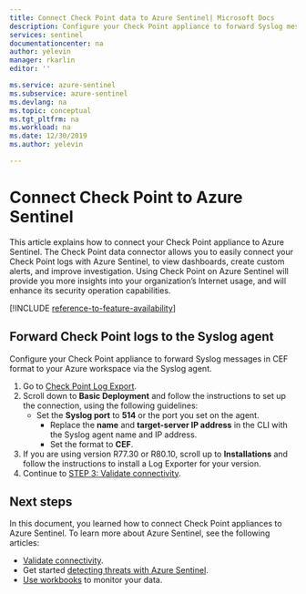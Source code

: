 ```yaml
---
title: Connect Check Point data to Azure Sentinel| Microsoft Docs
description: Configure your Check Point appliance to forward Syslog messages in CEF format to your Azure Sentinel workspace via the Syslog agent.
services: sentinel
documentationcenter: na
author: yelevin
manager: rkarlin
editor: ''

ms.service: azure-sentinel
ms.subservice: azure-sentinel
ms.devlang: na
ms.topic: conceptual
ms.tgt_pltfrm: na
ms.workload: na
ms.date: 12/30/2019
ms.author: yelevin

---
```

# Connect Check Point to Azure Sentinel



This article explains how to connect your Check Point appliance to Azure Sentinel. The Check Point data connector allows you to easily connect your Check Point logs with Azure Sentinel, to view dashboards, create custom alerts, and improve investigation. Using Check Point on Azure Sentinel will provide you more insights into your organization’s Internet usage, and will enhance its security operation capabilities.​ 

[!INCLUDE [reference-to-feature-availability](includes/reference-to-feature-availability.md)]


## Forward Check Point logs to the Syslog agent

Configure your Check Point appliance to forward Syslog messages in CEF format to your Azure workspace via the Syslog agent.

1. Go to [Check Point Log Export](https://aka.ms/asi-syslog-checkpoint-forwarding).
1. Scroll down to **Basic Deployment** and follow the instructions to set up the connection, using the following guidelines:
   - Set the **Syslog port** to **514** or the port you set on the agent.
     - Replace the **name** and **target-server IP address** in the CLI with the Syslog agent name and IP address.
     - Set the format to **CEF**.
1. If you are using version R77.30 or R80.10, scroll up to **Installations** and follow the instructions to install a Log Exporter for your version.
1. Continue to [STEP 3: Validate connectivity](connect-cef-verify.md).
 

## Next steps
In this document, you learned how to connect Check Point appliances to Azure Sentinel. To learn more about Azure Sentinel, see the following articles:
- [Validate connectivity](connect-cef-verify.md).
- Get started [detecting threats with Azure Sentinel](detect-threats-built-in.md).
- [Use workbooks](monitor-your-data.md) to monitor your data.